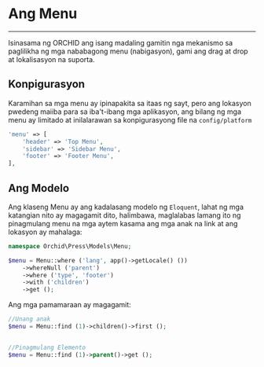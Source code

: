 # Ang Menu
----------


Isinasama ng ORCHID ang isang madaling gamitin nga mekanismo sa paglilikha ng mga nababagong menu (nabigasyon),
gami ang drag at drop at lokalisasyon na suporta.


## Konpigurasyon

Karamihan sa mga menu ay ipinapakita sa itaas ng sayt,
pero ang lokasyon pwedeng maiiba para sa iba't-ibang mga aplikasyon,
ang bilang ng mga menu ay limitado at inilalarawan sa konpigurasyong file na `config/platform`

```php
'menu' => [
    'header' => 'Top Menu',
    'sidebar' => 'Sidebar Menu',
    'footer' => 'Footer Menu',
],
```

## Ang Modelo
Ang klaseng Menu ay ang kadalasang modelo ng `Eloquent`, lahat ng mga katangian nito ay magagamit dito,
halimbawa, maglalabas lamang ito ng pinagmulang menu na mga aytem kasama ang mga anak na link
at ang lokasyon ay mahalaga:

```php
namespace Orchid\Press\Models\Menu;

$menu = Menu::where ('lang', app()->getLocale() ())
    ->whereNull ('parent')
    ->where ('type', 'footer')
    ->with ('children')
    ->get ();
```


Ang mga pamamaraan ay magagamit:

```php
//Unang anak
$menu = Menu::find (1)->children()->first ();


//Pinagmulang Elemento
$menu = Menu::find (1)->parent()->get ();
```

